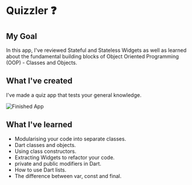 # Quizzler ❓

## My Goal

In this app, I've reviewed Stateful and Stateless Widgets as well as learned about the fundamental building blocks of Object Oriented Programming (OOP) - Classes and Objects. 


## What I've created

I've made a quiz app that tests your general knowledge.

![Finished App](https://github.com/londonappbrewery/Images/blob/master/quizzler-demo.gif)

## What I've learned

- Modularising your code into separate classes.
- Dart classes and objects.
- Using class constructors.
- Extracting Widgets to refactor your code.
- private and public modifiers in Dart.
- How to use Dart lists.
- The difference between var, const and final.

